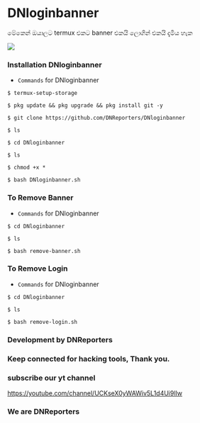 # DNloginbanner
මේකෙන් ඔයාලට termux එකට banner එකයි ලොගින් එකයි දැමිය හැක

<img src="https://telegra.ph/file/f1c3155f85be70209fd45.jpg">


### Installation DNloginbanner
* `Commands` for DNloginbanner
```
$ termux-setup-storage
  
$ pkg update && pkg upgrade && pkg install git -y

$ git clone https://github.com/DNReporters/DNloginbanner

$ ls

$ cd DNloginbanner

$ ls

$ chmod +x *

$ bash DNloginbanner.sh
```



### To Remove Banner
* `Commands` for DNloginbanner
```
$ cd DNloginbanner

$ ls

$ bash remove-banner.sh
```
### To Remove Login
* `Commands` for DNloginbanner
```
$ cd DNloginbanner

$ ls

$ bash remove-login.sh
```
### Development by DNReporters
### Keep connected for hacking tools, Thank you.
### subscribe our yt channel  
https://youtube.com/channel/UCKseX0yWAWiv5L1d4Ui9lIw
### We are DNReporters

